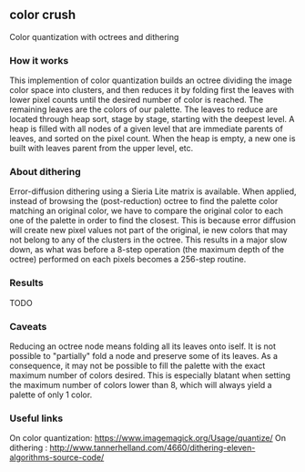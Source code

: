 ## color crush
Color quantization with octrees and dithering

### How it works

This implemention of color quantization builds an octree dividing the image color space into clusters, and then reduces it by folding first the leaves with lower pixel counts until the desired number of color is reached. The remaining leaves are the colors of our palette. The leaves to reduce are located through heap sort, stage by stage, starting with the deepest level. A heap is filled with all nodes of a given level that are immediate parents of leaves, and sorted on the pixel count. When the heap is empty, a new one is built with leaves parent from the upper level, etc.

### About dithering

Error-diffusion dithering using a Sieria Lite matrix is available. When applied, instead of browsing the (post-reduction) octree to find the palette color matching an original color, we have to compare the original color to each one of the palette in order to find the closest. This is because error diffusion will create new pixel values not part of the original, ie new colors that may not belong to any of the clusters in the octree. This results in a major slow down, as what was before a 8-step operation (the maximum depth of the octree) performed on each pixels becomes a 256-step routine.

### Results

TODO

### Caveats

Reducing an octree node means folding all its leaves onto iself. It is not possible to "partially" fold a node and preserve some of its leaves. As a consequence, it may not be possible to fill the palette with the exact maximum number of colors desired. This is especially blatant when setting the maximum number of colors lower than 8, which will always yield a palette of only 1 color.

### Useful links

On color quantization: https://www.imagemagick.org/Usage/quantize/
On dithering : http://www.tannerhelland.com/4660/dithering-eleven-algorithms-source-code/
